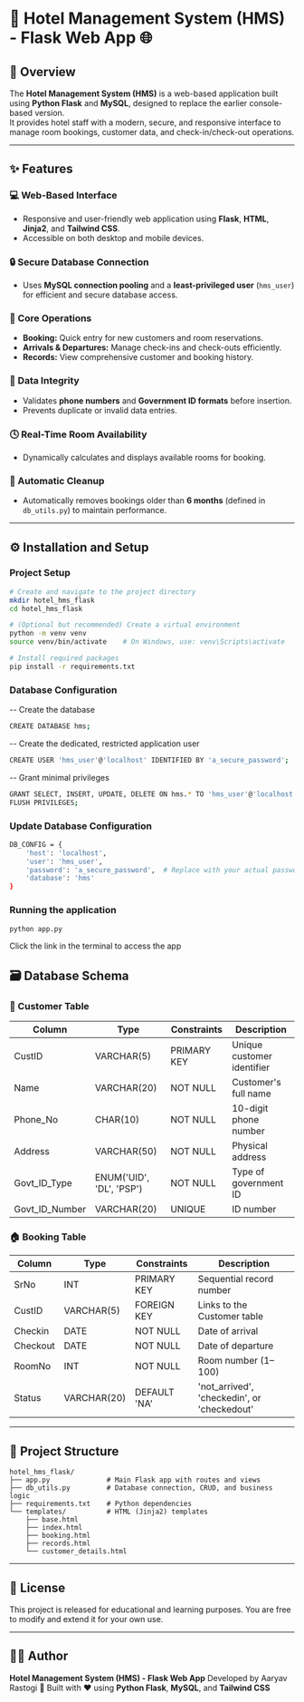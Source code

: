 # 🏨 Hotel Management System (HMS) - Flask Web App 🌐

## 📖 Overview
The **Hotel Management System (HMS)** is a web-based application built using **Python Flask** and **MySQL**, designed to replace the earlier console-based version.  
It provides hotel staff with a modern, secure, and responsive interface to manage room bookings, customer data, and check-in/check-out operations.

---

## ✨ Features

### 💻 Web-Based Interface
- Responsive and user-friendly web application using **Flask**, **HTML**, **Jinja2**, and **Tailwind CSS**.
- Accessible on both desktop and mobile devices.

### 🔒 Secure Database Connection
- Uses **MySQL connection pooling** and a **least-privileged user** (`hms_user`) for efficient and secure database access.

### 🧩 Core Operations
- **Booking:** Quick entry for new customers and room reservations.  
- **Arrivals & Departures:** Manage check-ins and check-outs efficiently.  
- **Records:** View comprehensive customer and booking history.

### 🧠 Data Integrity
- Validates **phone numbers** and **Government ID formats** before insertion.  
- Prevents duplicate or invalid data entries.

### 🕓 Real-Time Room Availability
- Dynamically calculates and displays available rooms for booking.

### 🧹 Automatic Cleanup
- Automatically removes bookings older than **6 months** (defined in `db_utils.py`) to maintain performance.

---

## ⚙️ Installation and Setup

### Project Setup
```bash
# Create and navigate to the project directory
mkdir hotel_hms_flask
cd hotel_hms_flask

# (Optional but recommended) Create a virtual environment
python -m venv venv
source venv/bin/activate    # On Windows, use: venv\Scripts\activate

# Install required packages
pip install -r requirements.txt
```

### Database Configuration 
-- Create the database
```bash
CREATE DATABASE hms;
```

-- Create the dedicated, restricted application user
```bash
CREATE USER 'hms_user'@'localhost' IDENTIFIED BY 'a_secure_password';
```

-- Grant minimal privileges
```bash
GRANT SELECT, INSERT, UPDATE, DELETE ON hms.* TO 'hms_user'@'localhost';
FLUSH PRIVILEGES;
```

### Update Database Configuration
```bash
DB_CONFIG = {
    'host': 'localhost',
    'user': 'hms_user',
    'password': 'a_secure_password',  # Replace with your actual password
    'database': 'hms'
}
```

### Running the application
```bash
python app.py
```

Click the link in the terminal to access the app

## 🗃️ Database Schema

### 🧍 Customer Table

| Column         | Type                     | Constraints | Description                |
| -------------- | ------------------------ | ----------- | -------------------------- |
| CustID         | VARCHAR(5)               | PRIMARY KEY | Unique customer identifier |
| Name           | VARCHAR(20)              | NOT NULL    | Customer's full name       |
| Phone_No       | CHAR(10)                 | NOT NULL    | 10-digit phone number      |
| Address        | VARCHAR(50)              | NOT NULL    | Physical address           |
| Govt_ID_Type   | ENUM('UID', 'DL', 'PSP') | NOT NULL    | Type of government ID      |
| Govt_ID_Number | VARCHAR(20)              | UNIQUE      | ID number                  |

### 🏠 Booking Table

| Column   | Type        | Constraints  | Description                                 |
| -------- | ----------- | ------------ | ------------------------------------------- |
| SrNo     | INT         | PRIMARY KEY  | Sequential record number                    |
| CustID   | VARCHAR(5)  | FOREIGN KEY  | Links to the Customer table                 |
| Checkin  | DATE        | NOT NULL     | Date of arrival                             |
| Checkout | DATE        | NOT NULL     | Date of departure                           |
| RoomNo   | INT         | NOT NULL     | Room number (1–100)                         |
| Status   | VARCHAR(20) | DEFAULT 'NA' | 'not_arrived', 'checkedin', or 'checkedout' |

---

## 🧩 Project Structure

```
hotel_hms_flask/
├── app.py              # Main Flask app with routes and views
├── db_utils.py         # Database connection, CRUD, and business logic
├── requirements.txt    # Python dependencies
└── templates/          # HTML (Jinja2) templates
    ├── base.html
    ├── index.html
    ├── booking.html
    ├── records.html
    └── customer_details.html
```

---

## 📜 License

This project is released for educational and learning purposes.
You are free to modify and extend it for your own use.

---

## 👨‍💻 Author

**Hotel Management System (HMS) - Flask Web App**
Developed by Aaryav Rastogi 🧠
Built with ❤️ using **Python Flask**, **MySQL**, and **Tailwind CSS**
